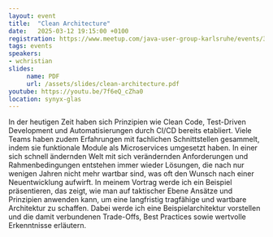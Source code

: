 ```yaml
---
layout: event
title:  "Clean Architecture"
date:   2025-03-12 19:15:00 +0100
registration: https://www.meetup.com/java-user-group-karlsruhe/events/306433488/
tags: events
speakers:
- wchristian
slides:
     name: PDF
     url: /assets/slides/clean-architecture.pdf
youtube: https://youtu.be/7f6eQ_cZha0
location: synyx-glas
---
```


In der heutigen Zeit haben sich Prinzipien wie Clean Code, Test-Driven 
Development und Automatisierungen durch CI/CD bereits etabliert. 
Viele Teams haben zudem Erfahrungen mit fachlichen Schnittstellen gesammelt, 
indem sie funktionale Module als Microservices umgesetzt haben. In einer 
sich schnell ändernden Welt mit sich verändernden Anforderungen und 
Rahmenbedingungen entstehen immer wieder Lösungen, die nach nur wenigen 
Jahren nicht mehr wartbar sind, was oft den Wunsch nach einer 
Neuentwicklung aufwirft. In meinem Vortrag werde ich ein Beispiel 
präsentieren, das zeigt, wie man auf taktischer Ebene Ansätze und 
Prinzipien anwenden kann, um eine langfristig tragfähige und wartbare 
Architektur zu schaffen. Dabei werde ich eine Beispielarchitektur 
vorstellen und die damit verbundenen Trade-Offs, Best Practices sowie 
wertvolle Erkenntnisse erläutern.
